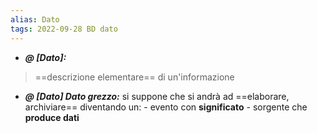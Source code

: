 ```yaml
---
alias: Dato
tags: 2022-09-28 BD dato
---
```


- ***@ [Dato]:***
> ==descrizione elementare== di un'informazione

<!--ID: 1670236971190-->


- ***@ [Dato] Dato grezzo:***
	si suppone che si andrà ad ==elaborare, archiviare== diventando un:
	  - evento con **significato**
	  - sorgente che **produce dati**

<!--ID: 1670236971194-->
